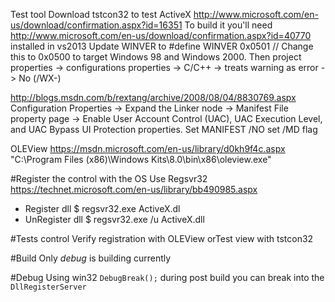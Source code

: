 Test tool
Download tstcon32 to test ActiveX http://www.microsoft.com/en-us/download/confirmation.aspx?id=16351
To build it you'll need http://www.microsoft.com/en-us/download/confirmation.aspx?id=40770 installed in vs2013
Update WINVER to #define WINVER 0x0501		// Change this to 0x0500 to target Windows 98 and Windows 2000.
Then project properties -> configurations properties -> C/C++ -> treats warning as error -> No (/WX-)

http://blogs.msdn.com/b/rextang/archive/2008/08/04/8830769.aspx
Configuration Properties -> Expand the Linker node -> Manifest File property page -> Enable User Account Control (UAC), UAC Execution Level, and UAC Bypass UI Protection properties.
Set MANIFEST /NO
set /MD flag

OLEView
https://msdn.microsoft.com/en-us/library/d0kh9f4c.aspx
 "C:\Program Files (x86)\Windows Kits\8.0\bin\x86\oleview.exe"

#Register the control with the OS
Use Regsvr32 https://technet.microsoft.com/en-us/library/bb490985.aspx
* Register dll
$ regsvr32.exe ActiveX.dl
* UnRegister dll
$ regsvr32.exe /u ActiveX.dll

#Tests control
Verify registration with OLEView
orTest view with tstcon32

#Build
Only *debug* is building currently

#Debug
Using win32 `DebugBreak();` during post build you can break into the `DllRegisterServer`  